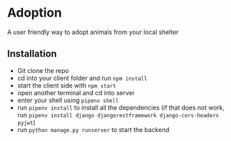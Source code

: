 # Adoption
A user friendly way to adopt animals from your local shelter 

## Installation 
* Git clone the repo
* cd into your client folder and run `npm install`
* start the client side with `npm start`
* open another terminal and cd into server
* enter your shell using `pipenv shell` 
* run `pipenv install` to install all the dependencies (if that does not work, run `pipenv install django djangorestframework django-cors-headers pyjwt`)
* run `python manage.py runserver` to start the backend 

